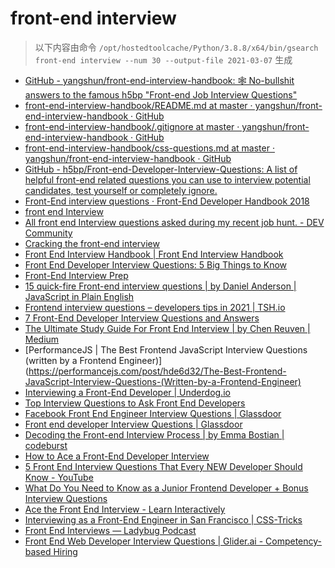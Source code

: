 
front-end interview
===================


> 以下内容由命令 `/opt/hostedtoolcache/Python/3.8.8/x64/bin/gsearch front-end interview --num 30 --output-file 2021-03-07` 生成

- [GitHub - yangshun/front-end-interview-handbook: 🕸  No-bullshit answers to the famous h5bp "Front-end Job Interview Questions"](https://github.com/yangshun/front-end-interview-handbook)
- [front-end-interview-handbook/README.md at master · yangshun/front-end-interview-handbook · GitHub](https://github.com/yangshun/front-end-interview-handbook/blob/master/contents/en/README.md)
- [front-end-interview-handbook/.gitignore at master · yangshun/front-end-interview-handbook · GitHub](https://github.com/yangshun/front-end-interview-handbook/blob/master/.gitignore)
- [front-end-interview-handbook/css-questions.md at master · yangshun/front-end-interview-handbook · GitHub](https://github.com/yangshun/front-end-interview-handbook/blob/master/contents/en/css-questions.md)
- [GitHub - h5bp/Front-end-Developer-Interview-Questions: A list of helpful front-end related questions you can use to interview potential candidates, test yourself or completely ignore.](https://github.com/h5bp/Front-end-Developer-Interview-Questions)
- [Front-End interview questions · Front-End Developer Handbook 2018](https://frontendmasters.com/books/front-end-handbook/2018/practice/interview-q.html)
- [front end Interview](https://thatjsdude.com/interview/)
- [All front end Interview questions asked during my recent job hunt. - DEV Community](https://dev.to/devabhijeet/all-front-end-interview-questions-asked-during-my-recent-job-hunt-1kge)
- [Cracking the front-end interview](https://www.freecodecamp.org/news/cracking-the-front-end-interview-9a34cd46237/)
- [Front End Interview Handbook | Front End Interview Handbook](https://yangshun.github.io/front-end-interview-handbook/)
- [Front End Developer Interview Questions: 5 Big Things to Know](https://insights.dice.com/2020/04/03/front-end-developer-interview-questions-5-big-things-know/)
- [Front-End Interview Prep](https://www.udacity.com/course/front-end-interview-prep--ud250)
- [15 quick-fire Front-end interview questions | by Daniel Anderson | JavaScript in Plain English](https://javascript.plainenglish.io/15-quick-fire-front-end-interview-questions-bb4d83d0817c)
- [Frontend interview questions – developers tips in 2021 | TSH.io](https://tsh.io/blog/frontend-interview-questions/)
- [7 Front-End Developer Interview Questions and Answers](https://www.indeed.com/hire/interview-questions/front-end-developer)
- [The Ultimate Study Guide For Front End Interview | by Chen Reuven | Medium](https://medium.com/@chen.reuven/the-ultimate-study-guide-for-front-end-interview-776fa3ead1b3)
- [PerformanceJS | The Best Frontend JavaScript Interview Questions (written by a Frontend Engineer)](https://performancejs.com/post/hde6d32/The-Best-Frontend-JavaScript-Interview-Questions-(Written-by-a-Frontend-Engineer)
- [Interviewing a Front-End Developer | Underdog.io](https://underdog.io/blog/interviewing-a-front-end-developer)
- [Top Interview Questions to Ask Front End Developers](https://business.linkedin.com/talent-solutions/resources/interviewing-talent/front-end-developer)
- [Facebook Front End Engineer Interview Questions | Glassdoor](https://www.glassdoor.com/Interview/Facebook-Front-End-Engineer-Interview-Questions-EI_IE40772.0,8_KO9,27.htm)
- [Front end developer Interview Questions | Glassdoor](https://www.glassdoor.com/Interview/front-end-developer-interview-questions-SRCH_KO0,19.htm)
- [Decoding the Front-end Interview Process | by Emma Bostian | codeburst](https://codeburst.io/de-coding-the-front-end-development-interview-process-9601bc4c71e5)
- [How to Ace a Front-End Developer Interview](https://html.com/resources/front-end-dev-interview/)
- [5 Front End Interview Questions That Every NEW Developer Should Know - YouTube](https://www.youtube.com/watch?v=z6cvj6cMIr0)
- [What Do You Need to Know as a Junior Frontend Developer + Bonus Interview Questions](https://slawkolodziej.com/posts/what-do-you-need-to-know-as-a-junior-frontend-developer)
- [Ace the Front End Interview - Learn Interactively](https://www.educative.io/path/ace-front-end-interview)
- [
    Interviewing as a Front-End Engineer in San Francisco | CSS-Tricks  ](https://css-tricks.com/interviewing-front-end-engineer-san-francisco/)
- [Front End Interviews — Ladybug Podcast](https://www.ladybug.dev/episodes/frontend-interviews)
- [Front End Web Developer Interview Questions | Glider.ai - Competency-based Hiring](https://glider.ai/resources/interview-questions/software-engineering/front-end-web-developer-interview-questions)
